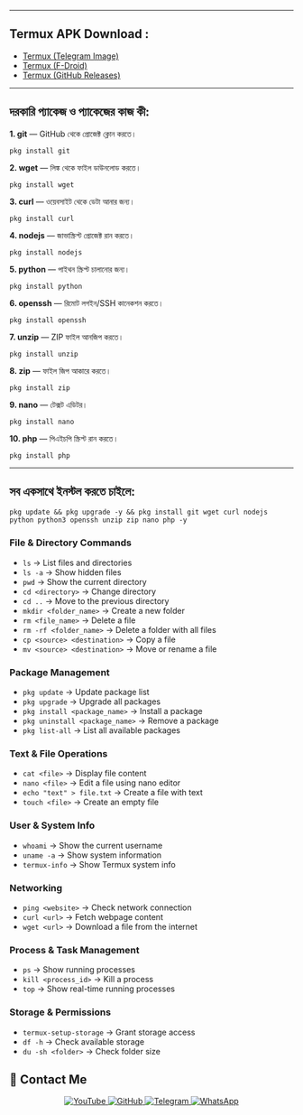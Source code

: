 
---
## **Termux APK Download :**  
- [Termux (Telegram Image)](https://t.me/zerodark_mahadeb/8)  
- [Termux (F-Droid)](https://f-droid.org/packages/com.termux/)  
- [Termux (GitHub Releases)](https://github.com/termux/termux-app/releases)  
---
## **দরকারি প্যাকেজ ও প্যাকেজের কাজ কী:**  

**1. git** — GitHub থেকে প্রোজেক্ট ক্লোন করতে।  
```
pkg install git
```
**2. wget** — লিঙ্ক থেকে ফাইল ডাউনলোড করতে।  
```
pkg install wget
```
**3. curl** — ওয়েবসাইট থেকে ডেটা আনার জন্য।  
```
pkg install curl
```
**4. nodejs** — জাভাস্ক্রিপ্ট প্রোজেক্ট রান করতে।  
```
pkg install nodejs
```
**5. python** — পাইথন স্ক্রিপ্ট চালানোর জন্য।  
```
pkg install python
```
**6. openssh** — রিমোট লগইন/SSH কানেকশন করতে।  
```
pkg install openssh
```
**7. unzip** — ZIP ফাইল আনজিপ করতে।  
```
pkg install unzip
```
**8. zip** — ফাইল জিপ আকারে করতে।  
```
pkg install zip
```
**9. nano** — টেক্সট এডিটর।  
```
pkg install nano
```
**10. php** — পিএইচপি স্ক্রিপ্ট রান করতে।  
```
pkg install php
```
---
## **সব একসাথে ইনস্টল করতে চাইলে:**  
```
pkg update && pkg upgrade -y && pkg install git wget curl nodejs python python3 openssh unzip zip nano php -y
```

### **File & Directory Commands**  
- `ls` → List files and directories  
- `ls -a` → Show hidden files  
- `pwd` → Show the current directory  
- `cd <directory>` → Change directory  
- `cd ..` → Move to the previous directory  
- `mkdir <folder_name>` → Create a new folder  
- `rm <file_name>` → Delete a file  
- `rm -rf <folder_name>` → Delete a folder with all files  
- `cp <source> <destination>` → Copy a file  
- `mv <source> <destination>` → Move or rename a file  

### **Package Management**  
- `pkg update` → Update package list  
- `pkg upgrade` → Upgrade all packages  
- `pkg install <package_name>` → Install a package  
- `pkg uninstall <package_name>` → Remove a package  
- `pkg list-all` → List all available packages  

### **Text & File Operations**  
- `cat <file>` → Display file content  
- `nano <file>` → Edit a file using nano editor  
- `echo "text" > file.txt` → Create a file with text  
- `touch <file>` → Create an empty file  

### **User & System Info**  
- `whoami` → Show the current username  
- `uname -a` → Show system information  
- `termux-info` → Show Termux system info  

### **Networking**  
- `ping <website>` → Check network connection  
- `curl <url>` → Fetch webpage content  
- `wget <url>` → Download a file from the internet  

### **Process & Task Management**  
- `ps` → Show running processes  
- `kill <process_id>` → Kill a process  
- `top` → Show real-time running processes  

### **Storage & Permissions**  
- `termux-setup-storage` → Grant storage access  
- `df -h` → Check available storage  
- `du -sh <folder>` → Check folder size  


## 📌 Contact Me  
<p align="center">
  
<a href="https://youtube.com/@zerodarknexus">
  <img src="https://img.shields.io/badge/YouTube-FF0000?style=for-the-badge&logo=youtube&logoColor=white" alt="YouTube">
</a>  


<a href="https://github.com/Masterdas?tab=repositories">
  <img src="https://img.shields.io/badge/GitHub-000000?style=for-the-badge&logo=github&logoColor=white" alt="GitHub">
</a>  


<a href="https://t.me/ZeroHackNexus">
  <img src="https://img.shields.io/badge/Telegram-26A5E4?style=for-the-badge&logo=telegram&logoColor=white" alt="Telegram">
</a>  
 

<a href="https://chat.whatsapp.com/II35pNaN25rHqnUmqXK6ag">
  <img src="https://img.shields.io/badge/WhatsApp-25D366?style=for-the-badge&logo=whatsapp&logoColor=white" alt="WhatsApp">
</a>
</p>

